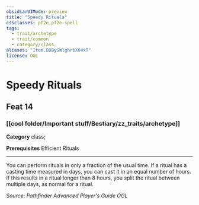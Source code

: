 ```yaml
---
obsidianUIMode: preview
title: "Speedy Rituals"
cssclasses: pf2e,pf2e-spell
tags:
  - trait/archetype
  - trait/common
  - category/class
aliases: "Item.B8BySWlghrbX04xT"
license: OGL
---
```

# Speedy Rituals
## Feat 14
### [[cool folder/Important stuff/Bestiary/zz_traits/archetype]]

**Category** class; 



**Prerequisites** Efficient Rituals
* * *
You can perform rituals in only a fraction of the usual time. If a ritual has a casting time measured in days, you can cast it in an equal number of hours. If this results in a ritual longer than 8 hours, you split the ritual between multiple days, as normal for a ritual.

*Source: Pathfinder Advanced Player's Guide*
*OGL*